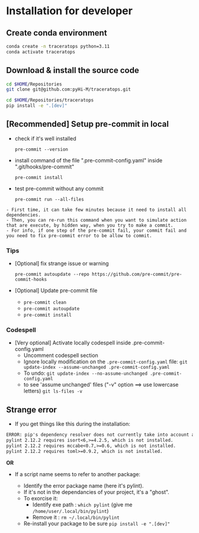 
# Installation for **developer**

## Create conda environment

```bash
conda create -n traceratops python=3.11
conda activate traceratops
```

## Download & install the source code

```bash
cd $HOME/Repositories
git clone git@github.com:pyHi-M/traceratops.git

cd $HOME/Repositories/traceratops
pip install -e ".[dev]"
```

## [Recommended] Setup pre-commit in local

- check if it's well installed

  `pre-commit --version`

- install command of the file ".pre-commit-config.yaml" inside ".git/hooks/pre-commit"

  `pre-commit install`

- test pre-commit without any commit

  `pre-commit run --all-files`

```{note}
- First time, it can take few minutes because it need to install all dependencies.
- Then, you can re-run this command when you want to simulate action that are execute, by hidden way, when you try to make a commit.
- For info, if one step of the pre-commit fail, your commit fail and you need to fix pre-commit error to be allow to commit.
```

### Tips

- [Optional] fix strange issue or warning

  `pre-commit autoupdate --repo https://github.com/pre-commit/pre-commit-hooks`

- [Optional] Update pre-commit file
  - `pre-commit clean`
  - `pre-commit autoupdate`
  - `pre-commit install`

### Codespell

- [Very optional] Activate locally codespell inside .pre-commit-config.yaml
  - Uncomment codespell section
  - Ignore locally modification on the `.pre-commit-config.yaml` file:
    ```git update-index --assume-unchanged .pre-commit-config.yaml```
  - To undo: ```git update-index --no-assume-unchanged .pre-commit-config.yaml```
  - to see 'assume unchanged' files ("-v" option ==> use lowercase letters)
    ```git ls-files -v```

## Strange error

- If you get things like this during the installation:

```rest
ERROR: pip's dependency resolver does not currently take into account all the packages that are installed. This behaviour is the source of the following dependency conflicts.
pylint 2.12.2 requires isort<6,>=4.2.5, which is not installed.
pylint 2.12.2 requires mccabe<0.7,>=0.6, which is not installed.
pylint 2.12.2 requires toml>=0.9.2, which is not installed.
```

**OR**

- If a script name seems to refer to another package:

  - Identify the error package name (here it's pylint).
  - If it's not in the dependancies of your project, it's a "ghost".
  - To exorcise it:
    - Identify exe path : `which pylint` (give me `/home/user/.local/bin/pylint`)
    - Remove it : `rm ~/.local/bin/pylint`
  - Re-install your package to be sure `pip install -e ".[dev]"`
